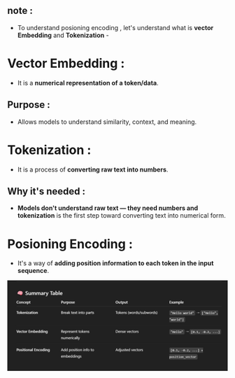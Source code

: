 ## note :
- To understand posioning encoding , let's understand what is **vector Embedding** and **Tokenization** -

# Vector Embedding :
- It is a **numerical representation of a token/data**.

## Purpose :
- Allows models to understand similarity, context, and meaning.

# Tokenization :
- It is a process of **converting raw text into numbers**.

## Why it's needed :
- **Models don't understand raw text — they need numbers and tokenization** is the first step toward converting text into numerical form.

# Posioning Encoding :
- It's a way of **adding position information to each token in the input sequence**.

![posioning encoding](assets/summary-posioning_encoding.png)
